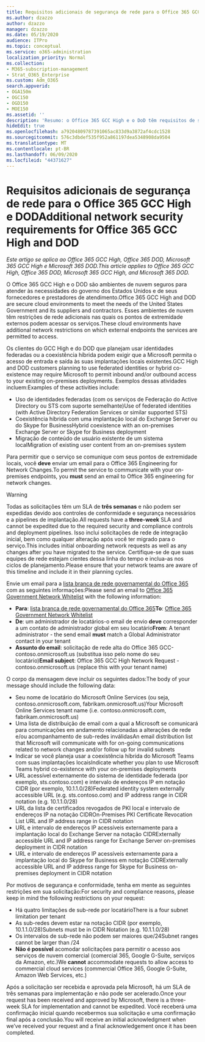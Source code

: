 ```yaml
---
title: Requisitos adicionais de segurança de rede para o Office 365 GCC High e DoD
ms.author: dzazzo
author: dzazzo
manager: dzazzo
ms.date: 05/19/2020
audience: ITPro
ms.topic: conceptual
ms.service: o365-administration
localization_priority: Normal
ms.collection:
- M365-subscription-management
- Strat_O365_Enterprise
ms.custom: Adm_O365
search.appverid:
- OGA150m
- OGC150
- OGD150
- MOE150
ms.assetid: ''
description: 'Resumo: o Office 365 GCC High e o DoD têm requisitos de segurança de rede adicionais'
hideEdit: true
ms.openlocfilehash: a79204809787391065ac833d9a3872af4cdc1528
ms.sourcegitcommit: 576c3dbdef535f952a861197dea5348908da9504
ms.translationtype: MT
ms.contentlocale: pt-BR
ms.lasthandoff: 06/09/2020
ms.locfileid: "44371627"
---
```

# <a name="additional-network-security-requirements-for-office-365-gcc-high-and-dod"></a><span data-ttu-id="c9f3b-103">Requisitos adicionais de segurança de rede para o Office 365 GCC High e DOD</span><span class="sxs-lookup"><span data-stu-id="c9f3b-103">Additional network security requirements for Office 365 GCC High and DOD</span></span>

<span data-ttu-id="c9f3b-104">*Este artigo se aplica ao Office 365 GCC High, Office 365 DOD, Microsoft 365 GCC High e Microsoft 365 DOD.*</span><span class="sxs-lookup"><span data-stu-id="c9f3b-104">*This article applies to Office 365 GCC High, Office 365 DOD, Microsoft 365 GCC High, and Microsoft 365 DOD.*</span></span>

<span data-ttu-id="c9f3b-105">O Office 365 GCC High e o DOD são ambientes de nuvem seguros para atender às necessidades do governo dos Estados Unidos e de seus fornecedores e prestadores de atendimento.</span><span class="sxs-lookup"><span data-stu-id="c9f3b-105">Office 365 GCC High and DOD are secure cloud environments to meet the needs of the United States Government and its suppliers and contractors.</span></span>  <span data-ttu-id="c9f3b-106">Esses ambientes de nuvem têm restrições de rede adicionais nas quais os pontos de extremidade externos podem acessar os serviços.</span><span class="sxs-lookup"><span data-stu-id="c9f3b-106">These cloud environments have additional network restrictions on which external endpoints the services are permitted to access.</span></span>

<span data-ttu-id="c9f3b-107">Os clientes do GCC High e do DOD que planejam usar identidades federadas ou a coexistência híbrida podem exigir que a Microsoft permita o acesso de entrada e saída às suas implantações locais existentes.</span><span class="sxs-lookup"><span data-stu-id="c9f3b-107">GCC High and DOD customers planning to use federated identities or hybrid co-existence may require Microsoft to permit inbound and/or outbound access to your existing on-premises deployments.</span></span>  <span data-ttu-id="c9f3b-108">Exemplos dessas atividades incluem:</span><span class="sxs-lookup"><span data-stu-id="c9f3b-108">Examples of these activities include:</span></span>

* <span data-ttu-id="c9f3b-109">Uso de identidades federadas (com os serviços de Federação do Active Directory ou STS com suporte semelhante)</span><span class="sxs-lookup"><span data-stu-id="c9f3b-109">Use of federated identities (with Active Directory Federation Services or similar supported STS)</span></span>
* <span data-ttu-id="c9f3b-110">Coexistência híbrida com uma implantação local do Exchange Server ou do Skype for Business</span><span class="sxs-lookup"><span data-stu-id="c9f3b-110">Hybrid coexistence with an on-premises Exchange Server or Skype for Business deployment</span></span>
* <span data-ttu-id="c9f3b-111">Migração de conteúdo de usuário existente de um sistema local</span><span class="sxs-lookup"><span data-stu-id="c9f3b-111">Migration of existing user content from an on-premises system</span></span>

<span data-ttu-id="c9f3b-112">Para permitir que o serviço se comunique com seus pontos de extremidade locais, você **deve** enviar um email para o Office 365 Engineering for Network Changes.</span><span class="sxs-lookup"><span data-stu-id="c9f3b-112">To permit the service to communicate with your on-premises endpoints, you **must** send an email to Office 365 engineering for network changes.</span></span>

> [!WARNING]
> <span data-ttu-id="c9f3b-113">Todas as solicitações têm um SLA de **três semanas** e não podem ser expedidas devido aos controles de conformidade e segurança necessários e a pipelines de implantação.</span><span class="sxs-lookup"><span data-stu-id="c9f3b-113">All requests have a **three-week** SLA and cannot be expedited due to the required security and compliance controls and deployment pipelines.</span></span>  <span data-ttu-id="c9f3b-114">Isso inclui solicitações de rede de integração inicial, bem como qualquer alteração após você ter migrado para o serviço.</span><span class="sxs-lookup"><span data-stu-id="c9f3b-114">This includes initial onboarding network requests as well as any changes after you have migrated to the service.</span></span>  <span data-ttu-id="c9f3b-115">Certifique-se de que suas equipes de rede estejam cientes dessa linha do tempo e inclua-as nos ciclos de planejamento.</span><span class="sxs-lookup"><span data-stu-id="c9f3b-115">Please ensure that your network teams are aware of this timeline and include it in their planning cycles.</span></span>

<span data-ttu-id="c9f3b-116">Envie um email para a [lista branca de rede governamental do Office 365](mailto:o365gwlt@microsoft.com) com as seguintes informações:</span><span class="sxs-lookup"><span data-stu-id="c9f3b-116">Please send an email to [Office 365 Government Network Whitelist](mailto:o365gwlt@microsoft.com) with the following information:</span></span>

* <span data-ttu-id="c9f3b-117">**Para**: [lista branca de rede governamental do Office 365](mailto:o365gwlt@microsoft.com)</span><span class="sxs-lookup"><span data-stu-id="c9f3b-117">**To**: [Office 365 Government Network Whitelist](mailto:o365gwlt@microsoft.com)</span></span>
* <span data-ttu-id="c9f3b-118">**De**: um administrador de locatários-o email de envio **deve** corresponder a um contato de administrador global em seu locatário</span><span class="sxs-lookup"><span data-stu-id="c9f3b-118">**From**: A tenant administrator - the send email **must** match a Global Administrator contact in your tenant</span></span>
* <span data-ttu-id="c9f3b-119">**Assunto do email**: solicitação de rede alta do Office 365 GCC-contoso.onmicrosoft.us (substitua isso pelo nome do seu locatário)</span><span class="sxs-lookup"><span data-stu-id="c9f3b-119">**Email subject**: Office 365 GCC High Network Request - contoso.onmicrosoft.us (replace this with your tenant name)</span></span>

<span data-ttu-id="c9f3b-120">O corpo da mensagem deve incluir os seguintes dados:</span><span class="sxs-lookup"><span data-stu-id="c9f3b-120">The body of your message should include the following data:</span></span>

* <span data-ttu-id="c9f3b-121">Seu nome de locatário do Microsoft Online Services (ou seja, contoso.onmicrosoft.com, fabrikam.onmicrosoft.us)</span><span class="sxs-lookup"><span data-stu-id="c9f3b-121">Your Microsoft Online Services tenant name (i.e. contoso.onmicrosoft.com, fabrikam.onmicrosoft.us)</span></span>
* <span data-ttu-id="c9f3b-122">Uma lista de distribuição de email com a qual a Microsoft se comunicará para comunicações em andamento relacionadas a alterações de rede e/ou acompanhamento de sub-redes inválidas</span><span class="sxs-lookup"><span data-stu-id="c9f3b-122">An email distribution list that Microsoft will communicate with for on-going communications related to network changes and/or follow up for invalid subnets</span></span>
* <span data-ttu-id="c9f3b-123">Indicar se você planeja usar a coexistência híbrida do Microsoft Teams com suas implantações locais</span><span class="sxs-lookup"><span data-stu-id="c9f3b-123">Indicate whether you plan to use Microsoft Teams hybrid co-existence with your on-premises deployments</span></span>
* <span data-ttu-id="c9f3b-124">URL acessível externamente do sistema de identidade federada (por exemplo, sts.contoso.com) e intervalo de endereços IP em notação CIDR (por exemplo, 10.1.1.0/28)</span><span class="sxs-lookup"><span data-stu-id="c9f3b-124">Federated identity system externally accessible URL (e.g. sts.contoso.com) and IP address range in CIDR notation (e.g. 10.1.1.0/28)</span></span>
* <span data-ttu-id="c9f3b-125">URL da lista de certificados revogados de PKI local e intervalo de endereços IP na notação CIDR</span><span class="sxs-lookup"><span data-stu-id="c9f3b-125">On-Premises PKI Certificate Revocation List URL and IP address range in CIDR notation</span></span>
* <span data-ttu-id="c9f3b-126">URL e intervalo de endereços IP acessíveis externamente para a implantação local do Exchange Server na notação CIDR</span><span class="sxs-lookup"><span data-stu-id="c9f3b-126">Externally accessible URL and IP address range for Exchange Server on-premises deployment in CIDR notation</span></span>
* <span data-ttu-id="c9f3b-127">URL e intervalo de endereços IP acessíveis externamente para a implantação local do Skype for Business em notação CIDR</span><span class="sxs-lookup"><span data-stu-id="c9f3b-127">Externally accessible URL and IP address range for Skype for Business on-premises deployment in CIDR notation</span></span>

<span data-ttu-id="c9f3b-128">Por motivos de segurança e conformidade, tenha em mente as seguintes restrições em sua solicitação:</span><span class="sxs-lookup"><span data-stu-id="c9f3b-128">For security and compliance reasons, please keep in mind the following restrictions on your request:</span></span>

* <span data-ttu-id="c9f3b-129">Há quatro limitações de sub-rede por locatário</span><span class="sxs-lookup"><span data-stu-id="c9f3b-129">There is a four subnet limitation per tenant</span></span>
* <span data-ttu-id="c9f3b-130">As sub-redes devem estar na notação CIDR (por exemplo, 10.1.1.0/28)</span><span class="sxs-lookup"><span data-stu-id="c9f3b-130">Subnets must be in CIDR Notation (e.g. 10.1.1.0/28)</span></span>
* <span data-ttu-id="c9f3b-131">Os intervalos de sub-rede não podem ser maiores que/24</span><span class="sxs-lookup"><span data-stu-id="c9f3b-131">Subnet ranges cannot be larger than /24</span></span>
* <span data-ttu-id="c9f3b-132">**Não é possível** acomodar solicitações para permitir o acesso aos serviços de nuvem comercial (comercial 365, Google G-Suite, serviços da Amazon, etc.)</span><span class="sxs-lookup"><span data-stu-id="c9f3b-132">We **cannot** accommodate requests to allow access to commercial cloud services (commercial Office 365, Google G-Suite, Amazon Web Services, etc.)</span></span>

<span data-ttu-id="c9f3b-133">Após a solicitação ser recebida e aprovada pela Microsoft, há um SLA de três semanas para implementação e não pode ser acelerado.</span><span class="sxs-lookup"><span data-stu-id="c9f3b-133">Once your request has been received and approved by Microsoft, there is a three-week SLA for implementation and cannot be expedited.</span></span>  <span data-ttu-id="c9f3b-134">Você receberá uma confirmação inicial quando recebermos sua solicitação e uma confirmação final após a conclusão.</span><span class="sxs-lookup"><span data-stu-id="c9f3b-134">You will receive an initial acknowledgment when we’ve received your request and a final acknowledgement once it has been completed.</span></span>
